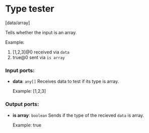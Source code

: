 # Type tester

[data/array]

Tells whether the input is an array.

Example:
1. [1,2,3]@0 received via `data`
2. true@0 sent via `is array`

### Input ports:

* __data__: `any[]`
    Receives data to test if its type is array.
    
    Example:
    [1,2,3]



### Output ports:

* __is array__: `boolean`
    Sends if the type of the recieved `data` is array.
    
    Example:
    true



